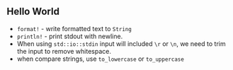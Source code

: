 Hello World
---

- `format!` - write formatted text to `String`
- `println!` - print stdout with newline.
- When using `std::io::stdin` input will included `\r` or `\n`, we need to trim the input to remove whitespace.
- when compare strings, use `to_lowercase` or `to_uppercase`